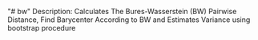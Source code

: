"# bw" 
Description: Calculates The Bures-Wasserstein (BW) Pairwise Distance, Find Barycenter According to BW and Estimates Variance using bootstrap procedure
